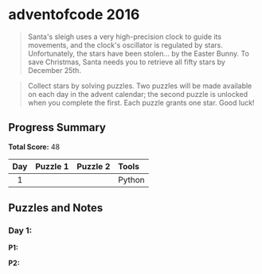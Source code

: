 # adventofcode 2016

> Santa's sleigh uses a very high-precision clock to guide its movements, and the clock's oscillator is regulated by stars. Unfortunately, the stars have been stolen... by the Easter Bunny. To save Christmas, Santa needs you to retrieve all fifty stars by December 25th.

> Collect stars by solving puzzles. Two puzzles will be made available on each day in the advent calendar; the second puzzle is unlocked when you complete the first. Each puzzle grants one star. Good luck!

## Progress Summary

**Total Score:** 48

| Day | Puzzle 1 | Puzzle 2 | Tools |
|:---:|:--------:|:--------:|:----- |
| 1 |  |  | Python |


## Puzzles and Notes

### Day 1:

**P1:**

**P2:**
